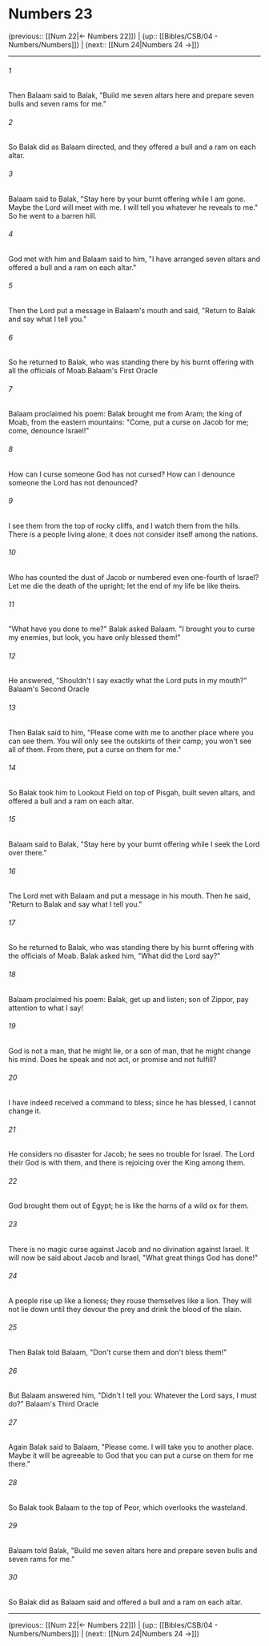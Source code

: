 # Numbers 23

(previous:: [[Num 22|← Numbers 22]]) | (up:: [[Bibles/CSB/04 - Numbers/Numbers]]) | (next:: [[Num 24|Numbers 24 →]])

***


###### 1 
Then Balaam said to Balak, "Build me seven altars here and prepare seven bulls and seven rams for me." 

###### 2 
So Balak did as Balaam directed, and they offered a bull and a ram on each altar. 

###### 3 
Balaam said to Balak, "Stay here by your burnt offering while I am gone. Maybe the Lord will meet with me. I will tell you whatever he reveals to me." So he went to a barren hill. 

###### 4 
God met with him and Balaam said to him, "I have arranged seven altars and offered a bull and a ram on each altar." 

###### 5 
Then the Lord put a message in Balaam's mouth and said, "Return to Balak and say what I tell you." 

###### 6 
So he returned to Balak, who was standing there by his burnt offering with all the officials of Moab.Balaam's First Oracle 

###### 7 
Balaam proclaimed his poem: Balak brought me from Aram; the king of Moab, from the eastern mountains: "Come, put a curse on Jacob for me; come, denounce Israel!" 

###### 8 
How can I curse someone God has not cursed? How can I denounce someone the Lord has not denounced? 

###### 9 
I see them from the top of rocky cliffs, and I watch them from the hills. There is a people living alone; it does not consider itself among the nations. 

###### 10 
Who has counted the dust of Jacob or numbered even one-fourth of Israel? Let me die the death of the upright; let the end of my life be like theirs. 

###### 11 
"What have you done to me?" Balak asked Balaam. "I brought you to curse my enemies, but look, you have only blessed them!" 

###### 12 
He answered, "Shouldn't I say exactly what the Lord puts in my mouth?" Balaam's Second Oracle 

###### 13 
Then Balak said to him, "Please come with me to another place where you can see them. You will only see the outskirts of their camp; you won't see all of them. From there, put a curse on them for me." 

###### 14 
So Balak took him to Lookout Field on top of Pisgah, built seven altars, and offered a bull and a ram on each altar. 

###### 15 
Balaam said to Balak, "Stay here by your burnt offering while I seek the Lord over there." 

###### 16 
The Lord met with Balaam and put a message in his mouth. Then he said, "Return to Balak and say what I tell you." 

###### 17 
So he returned to Balak, who was standing there by his burnt offering with the officials of Moab. Balak asked him, "What did the Lord say?" 

###### 18 
Balaam proclaimed his poem: Balak, get up and listen; son of Zippor, pay attention to what I say! 

###### 19 
God is not a man, that he might lie, or a son of man, that he might change his mind. Does he speak and not act, or promise and not fulfill? 

###### 20 
I have indeed received a command to bless; since he has blessed, I cannot change it. 

###### 21 
He considers no disaster for Jacob; he sees no trouble for Israel. The Lord their God is with them, and there is rejoicing over the King among them. 

###### 22 
God brought them out of Egypt; he is like the horns of a wild ox for them. 

###### 23 
There is no magic curse against Jacob and no divination against Israel. It will now be said about Jacob and Israel, "What great things God has done!" 

###### 24 
A people rise up like a lioness; they rouse themselves like a lion. They will not lie down until they devour the prey and drink the blood of the slain. 

###### 25 
Then Balak told Balaam, "Don't curse them and don't bless them!" 

###### 26 
But Balaam answered him, "Didn't I tell you: Whatever the Lord says, I must do?" Balaam's Third Oracle 

###### 27 
Again Balak said to Balaam, "Please come. I will take you to another place. Maybe it will be agreeable to God that you can put a curse on them for me there." 

###### 28 
So Balak took Balaam to the top of Peor, which overlooks the wasteland. 

###### 29 
Balaam told Balak, "Build me seven altars here and prepare seven bulls and seven rams for me." 

###### 30 
So Balak did as Balaam said and offered a bull and a ram on each altar.

***

(previous:: [[Num 22|← Numbers 22]]) | (up:: [[Bibles/CSB/04 - Numbers/Numbers]]) | (next:: [[Num 24|Numbers 24 →]])
